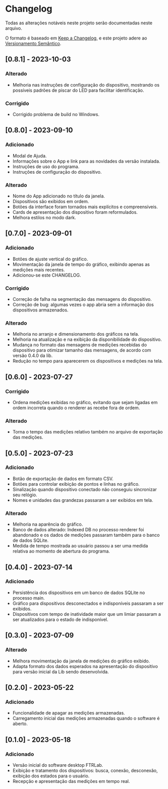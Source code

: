 # Changelog

Todas as alterações notáveis neste projeto serão documentadas neste arquivo.

O formato é baseado em [Keep a Changelog](https://keepachangelog.com/pt-BR/1.0.0/),
e este projeto adere ao [Versionamento Semântico](https://semver.org/lang/pt-BR/spec/v2.0.0.html).

## [0.8.1] - 2023-10-03

### Alterado

- Melhoria nas instruções de configuração do dispositivo, mostrando os possíveis padrões de piscar do LED para facilitar identificação.

### Corrigido

- Corrigido problema de build no Windows.

## [0.8.0] - 2023-09-10

### Adicionado

- Modal de Ajuda.
- Informações sobre o App e link para as novidades da versão instalada.
- Instruções de uso do programa.
- Instruções de configuração do dispositivo.

### Alterado

- Nome do App adicionado no título da janela.
- Dispositivos são exibidos em ordem.
- Botões da interface foram tornados mais explícitos e compreensíveis.
- Cards de apresentação dos dispositivo foram reformulados.
- Melhora estilos no modo dark.

## [0.7.0] - 2023-09-01

### Adicionado

- Botões de ajuste vertical do gráfico.
- Movimentação da janela de tempo do gráfico, exibindo apenas as medições mais recentes.
- Adicionou-se este CHANGELOG.

### Corrigido

- Correção de falha na segmentação das mensagens do dispositivo.
- Correção de bug: algumas vezes o app abria sem a informação dos dispositivos armazenados.

### Alterado

- Melhoria no arranjo e dimensionamento dos gráficos na tela.
- Melhoria na atualização e na exibição da disponibilidade do dispositivo.
- Mudança no formato das mensagens de medições recebidas do dispositivo para otimizar tamanho das mensagens, de acordo com versão 0.4.0 da lib.
- Redução no tempo para aparecerem os dispositivos e medições na tela.

## [0.6.0] - 2023-07-27

### Corrigido

- Ordena medições exibidas no gráfico, evitando que sejam ligadas em ordem incorreta quando o renderer as recebe fora de ordem.

### Alterado

- Torna o tempo das medições relativo também no arquivo de exportação das medições.

## [0.5.0] - 2023-07-23

### Adicionado

- Botão de exportação de dados em formato CSV.
- Botões para controlar exibição de pontos e linhas no gráfico.
- Sinalização quando dispositivo conectado não conseguiu sincronizar seu relógio.
- Nomes e unidades das grandezas passaram a ser exibidos em tela.

### Alterado

- Melhoria na aparência do gráfico.
- Banco de dados alterado: Indexed DB no processo renderer foi abandonado e os dados de medições passaram também para o banco de dados SQLite.
- Medida de tempo mostrada ao usuário passou a ser uma medida relativa ao momento de abertura do programa.

## [0.4.0] - 2023-07-14

### Adicionado

- Persistência dos dispositivos em um banco de dados SQLite no processo main.
- Gráfico para dispositivos desconectados e indisponíveis passaram a ser exibidos.
- Dispositivos com tempo de inatividade maior que um limiar passaram a ser atualizados para o estado de indisponível.

## [0.3.0] - 2023-07-09

### Alterado

- Melhora movimentação da janela de medições do gráfico exibido.
- Adapta formato dos dados esperados na apresentação do dispositivo para versão inicial da Lib sendo desenvolvida.

## [0.2.0] - 2023-05-22

### Adicionado

- Funcionalidade de apagar as medições armazenadas.
- Carregamento inicial das medições armazenadas quando o software é aberto.

## [0.1.0] - 2023-05-18

### Adicionado

- Versão inicial do software desktop FTRLab.
- Exibição e tratamento dos dispositivos: busca, conexão, desconexão, exibição dos estados para o usuário.
- Recepção e apresentação das medições em tempo real.
